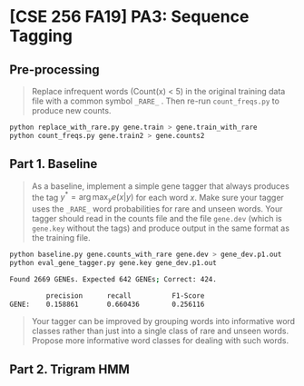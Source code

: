 # [CSE 256 FA19] PA3: Sequence Tagging 

## Pre-processing

> Replace infrequent words (Count(x) < 5) in the original training data file with a common symbol `_RARE_` . Then re-run `count_freqs.py` to produce new counts. 

```bash
python replace_with_rare.py gene.train > gene.train_with_rare
python count_freqs.py gene.train2 > gene.counts2
```

## Part 1. Baseline

> As a baseline, implement a simple gene tagger that always produces the tag $y^{*}=\arg \max _{y} e(x | y)$ for each word $x$. Make sure your tagger uses the `_RARE_` word probabilities for rare and unseen words. Your tagger should read in the counts file and the file `gene.dev` (which is `gene.key` without the tags) and produce output in the same format as the training file. 

```bash
python baseline.py gene.counts_with_rare gene.dev > gene_dev.p1.out
python eval_gene_tagger.py gene.key gene_dev.p1.out

Found 2669 GENEs. Expected 642 GENEs; Correct: 424.

         precision      recall          F1-Score
GENE:    0.158861       0.660436        0.256116
```

> Your tagger can be improved by grouping words into informative word classes rather than just into a single class of rare and unseen words. Propose more informative word classes for dealing with such words. 



## Part 2. Trigram HMM